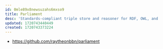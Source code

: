 ```yaml
---
id: 0mle89x8newsuzahs6mxso9
title: Parliament
desc: 'Standards-compliant triple store and reasoner for RDF, OWL, and SPARQL '
updated: 1720743440449
created: 1720743373224
---
```


- https://github.com/raytheonbbn/parliament